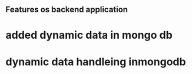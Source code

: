 ## Features os backend application

 # added dynamic data in mongo db   

 # dynamic data handleing inmongodb
